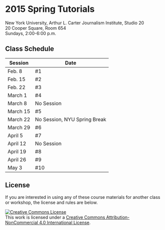 # 2015 Spring Tutorials

New York University, Arthur L. Carter Journalism Institute, Studio 20
<br/>20 Cooper Square, Room 654
<br/>Sundays, 2:00-6:00 p.m.

## Class Schedule

| Session | Date |
| --- | --- |
| Feb. 8 | #1  |
| Feb. 15 | #2 |
| Feb. 22 | #3 |
| March 1 | #4 |
| March 8 | No Session |
| March 15 | #5 |
| March 22 | No Session, NYU Spring Break |
| March 29 | #6 |
| April 5 | #7 |
| April 12 | No Session |
| April 19 | #8 |
| April 26 | #9 |
| May 3 | #10 |


## License
If you are interested in using any of these course materials for another class or workshop, the license and rules are below.

<a rel="license" href="http://creativecommons.org/licenses/by-nc/4.0/"><img alt="Creative Commons License" style="border-width:0" src="https://i.creativecommons.org/l/by-nc/4.0/88x31.png" /></a><br />This work is licensed under a <a rel="license" href="http://creativecommons.org/licenses/by-nc/4.0/">Creative Commons Attribution-NonCommercial 4.0 International License</a>.